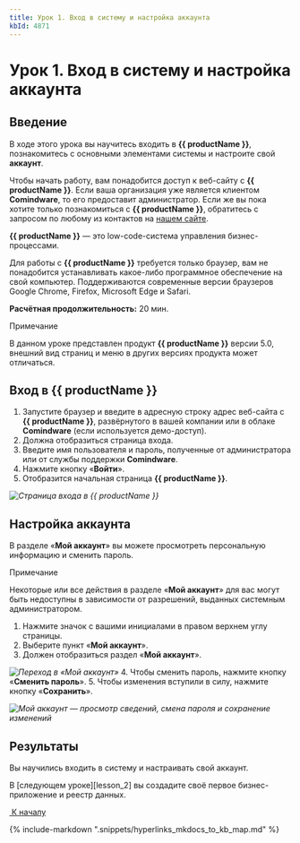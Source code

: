 ```yaml
---
title: Урок 1. Вход в систему и настройка аккаунта
kbId: 4871
---
```


# Урок 1. Вход в систему и настройка аккаунта

## Введение

В ходе этого урока вы научитесь входить в **{{ productName }}**, познакомитесь с основными элементами системы и настроите свой **аккаунт**.

Чтобы начать работу, вам понадобится доступ к веб-сайту с **{{ productName }}**. Если ваша организация уже является клиентом **Comindware**, то его предоставит администратор. Если же вы пока хотите только познакомиться с **{{ productName }}**, обратитесь с запросом по любому из контактов на [нашем сайте](https://www.comindware.ru/company/contact-us/).

**{{ productName }}** — это low-code-система управления бизнес-процессами.

Для работы с **{{ productName }}** требуется только браузер, вам не понадобится устанавливать какое-либо программное обеспечение на свой компьютер. Поддерживаются современные версии браузеров Google Chrome, Firefox, Microsoft Edge и Safari.

**Расчётная продолжительность:** 20 мин.

Примечание

В данном уроке представлен продукт **{{ productName }}** версии 5.0, внешний вид страниц и меню в других версиях продукта может отличаться.

## Вход в {{ productName }}

1. Запустите браузер и введите в адресную строку адрес веб-сайта с **{{ productName }}**, развёрнутого в вашей компании или в облаке **Comindware** (если используется демо-доступ).
2. Должна отобразиться страница входа.
3. Введите имя пользователя и пароль, полученные от администратора или от службы поддержки **Comindware**.
4. Нажмите кнопку «**Войти**».
5. Отобразится начальная страница **{{ productName }}**.

_![Страница входа в {{ productName }}](/platform/v5.0/tutorial/img/lesson_1_login_page.png)_

## Настройка аккаунта

В разделе «**Мой аккаунт**» вы можете просмотреть персональную информацию и сменить пароль.

Примечание

Некоторые или все действия в разделе «**Мой аккаунт**» для вас могут быть недоступны в зависимости от разрешений, выданных системным администратором.

1. Нажмите значок с вашими инициалами в правом верхнем углу страницы.
2. Выберите пункт «**Мой аккаунт**».
3. Должен отобразиться раздел «**Мой аккаунт**».

_![Переход в «Мой аккаунт»](/platform/v5.0/tutorial/img/lesson_1_go_to_my_account.png)_
4. Чтобы сменить пароль, нажмите кнопку «**Сменить пароль**».
5. Чтобы изменения вступили в силу, нажмите кнопку «**Сохранить**».

_![Мой аккаунт — просмотр сведений, смена пароля и сохранение изменений](/platform/v5.0/tutorial/img/lesson_1_my_account_change_password.png)_

## Результаты

Вы научились входить в систему и настраивать свой аккаунт.

В [следующем уроке][lesson_2] вы создадите своё первое бизнес-приложение и реестр данных.

[*‌*
 К началу](#)

{% include-markdown ".snippets/hyperlinks_mkdocs_to_kb_map.md" %}
